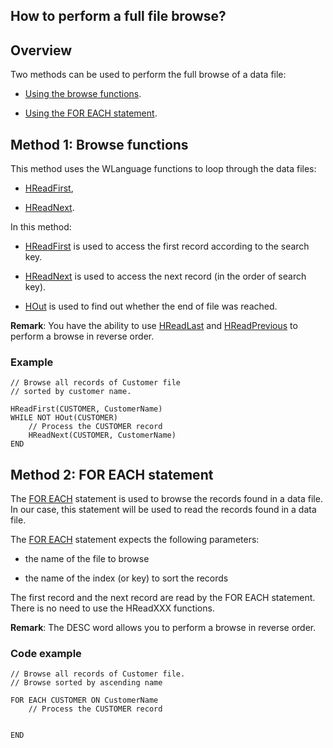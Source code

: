 
## How to perform a full file browse?
			

<a name="NOTE1"></a>
<a name="NOTE1_1"></a>


## Overview
<a name="overview_ELTTEXTE000132"></a>
Two methods can be used to perform the full browse of a data file: 

- [Using the browse functions](#NOTE2_1). 

- [Using the FOR EACH statement](#NOTE3_1). 








<a name="NOTE2"></a>
<a name="NOTE2_1"></a>


## Method 1: Browse functions
<a name="method_1_browse_functions_ELTTEXTE000156"></a>
This method uses the WLanguage functions to loop through the data files:

- [HReadFirst](../WDLang4/3044051.md),

- [HReadNext](../WDLang4/3044037.md).




In this method: 

- [HReadFirst](../WDLang4/3044051.md) is used to access the first record according to the search key.

- [HReadNext](../WDLang4/3044037.md) is used to access the next record (in the order of search key).

- [HOut](../WDLang4/3044094.md) is used to find out whether the end of file was reached.




**Remark**: You have the ability to use [HReadLast](../WDLang4/3044140.md) and [HReadPrevious](../WDLang4/3044048.md) to perform a browse in reverse order.


### Example
<a name="example_ELTPARAGRAPHE000054"></a>


```wl
// Browse all records of Customer file
// sorted by customer name. 

HReadFirst(CUSTOMER, CustomerName)
WHILE NOT HOut(CUSTOMER)
	// Process the CUSTOMER record
	HReadNext(CUSTOMER, CustomerName)
END
```






<a name="NOTE3"></a>
<a name="NOTE3_1"></a>


## Method 2: FOR EACH statement
<a name="method_2_for_each_statement_ELTTEXTE000186"></a>
The [FOR EACH](../Motscles/1510013.md) statement is used to browse the records found in a data file. In our case, this statement will be used to read the records found in a data file.

The [FOR EACH](../Motscles/1510013.md) statement expects the following parameters:  

- the name of the file to browse

- the name of the index (or key) to sort the records




The first record and the next record are read by the FOR EACH statement. There is no need to use the HReadXXX functions.

**Remark**: The DESC word allows you to perform a browse in reverse order.


### Code example
<a name="code_example_ELTPARAGRAPHE000083"></a>


```wl
// Browse all records of Customer file. 
// Browse sorted by ascending name

FOR EACH CUSTOMER ON CustomerName
	// Process the CUSTOMER record
	

END
```



